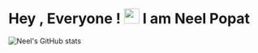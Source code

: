 
# Hey , Everyone !  <img src="https://raw.githubusercontent.com/MartinHeinz/MartinHeinz/master/wave.gif" width="30px"> I am Neel Popat



![Neel's GitHub stats](https://github-readme-stats.vercel.app/api?username=neelpopat242&show_icons=true&theme=radical)



